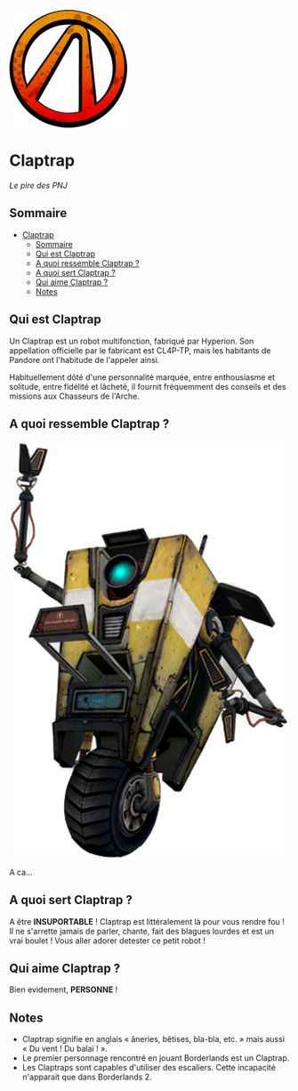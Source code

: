 ![logo de l'arche](img/logo-arche.png)
# Claptrap
_Le pire des PNJ_

## Sommaire

- [Claptrap](#claptrap)
  - [Sommaire](#sommaire)
  - [Qui est Claptrap](#qui-est-claptrap)
  - [A quoi ressemble Claptrap ?](#a-quoi-ressemble-claptrap-)
  - [A quoi sert Claptrap ?](#a-quoi-sert-claptrap-)
  - [Qui aime Claptrap ?](#qui-aime-claptrap-)
  - [Notes](#notes)

## Qui est Claptrap 

Un Claptrap est un robot multifonction, fabriqué par Hyperion. Son appellation officielle par le fabricant est CL4P-TP, mais les habitants de Pandore ont l'habitude de l'appeler ainsi.

Habituellement dôté d'une personnalité marquée, entre enthousiasme et solitude, entre fidélité et lâcheté, il fournit fréquemment des conseils et des missions aux Chasseurs de l'Arche. 

## A quoi ressemble Claptrap ?

![Image de Claptrap](img/claptrap.png)

A ca...

## A quoi sert Claptrap ?

A être __INSUPORTABLE__ ! Claptrap est littéralement là pour vous rendre fou ! Il ne s'arrette jamais de parler, chante, fait des blagues lourdes et est un vrai boulet ! Vous aller adorer detester ce petit robot !

## Qui aime Claptrap ?

Bien evidement, __PERSONNE__ !

## Notes

- Claptrap signifie en anglais « âneries, bêtises, bla-bla, etc. » mais aussi « Du vent ! Du balai ! ».
- Le premier personnage rencontré en jouant Borderlands est un Claptrap.
- Les Claptraps sont capables d'utiliser des escaliers. Cette incapacité n'apparait que dans Borderlands 2.
